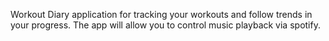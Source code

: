 Workout Diary application for tracking your workouts and follow trends in your progress. The app will allow you to control music playback via spotify.
